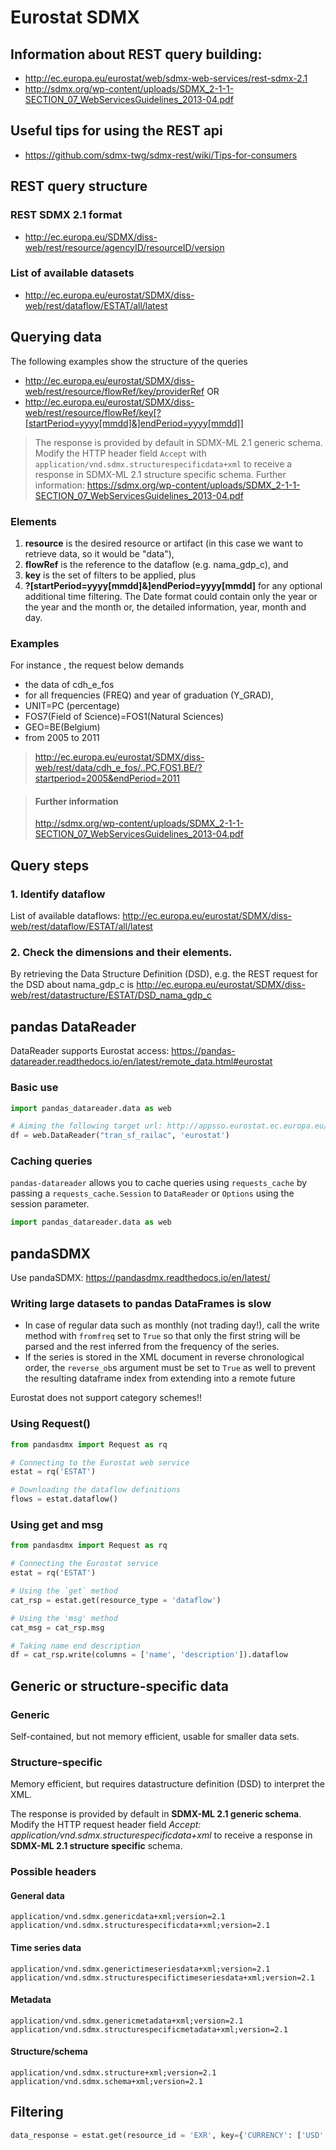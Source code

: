 # Eurostat SDMX

<!-- @import "[TOC]" {cmd="toc" depthFrom=1 depthTo=6 orderedList=false} -->

## Information about REST query building:
* http://ec.europa.eu/eurostat/web/sdmx-web-services/rest-sdmx-2.1
* http://sdmx.org/wp-content/uploads/SDMX_2-1-1-SECTION_07_WebServicesGuidelines_2013-04.pdf

## Useful tips for using the REST api
* https://github.com/sdmx-twg/sdmx-rest/wiki/Tips-for-consumers


## REST query structure
### REST SDMX 2.1 format
* http://ec.europa.eu/SDMX/diss-web/rest/resource/agencyID/resourceID/version

### List of available datasets
* http://ec.europa.eu/eurostat/SDMX/diss-web/rest/dataflow/ESTAT/all/latest

## Querying data
The following examples show the structure of the queries
* http://ec.europa.eu/eurostat/SDMX/diss-web/rest/resource/flowRef/key/providerRef
OR
* http://ec.europa.eu/eurostat/SDMX/diss-web/rest/resource/flowRef/key[?[startPeriod=yyyy[mmdd]&]endPeriod=yyyy[mmdd]]

> The response is provided by default in SDMX-ML 2.1 generic schema. Modify the HTTP header field `Accept` with `application/vnd.sdmx.structurespecificdata+xml` to receive a response in SDMX-ML 2.1 structure specific schema.
> Further information: https://sdmx.org/wp-content/uploads/SDMX_2-1-1-SECTION_07_WebServicesGuidelines_2013-04.pdf

### Elements
1. **resource** is the desired resource or artifact (in this case we want to retrieve data, so it would be "data"),
2. **flowRef** is the reference to the dataflow (e.g. nama_gdp_c), and
3. **key** is the set of filters to be applied, plus
4. **?[startPeriod=yyyy[mmdd]&]endPeriod=yyyy[mmdd]** for any optional additional time filtering. The Date format could contain only the year or the year and the month or, the detailed information, year, month and day.

### Examples
For instance , the request below demands
* the data of cdh_e_fos
* for all frequencies (FREQ) and year of graduation (Y_GRAD),
* UNIT=PC (percentage)
* FOS7(Field of Science)=FOS1(Natural Sciences)
* GEO=BE(Belgium)
* from 2005 to 2011

> http://ec.europa.eu/eurostat/SDMX/diss-web/rest/data/cdh_e_fos/..PC.FOS1.BE/?startperiod=2005&endPeriod=2011


> #### Further information
> http://sdmx.org/wp-content/uploads/SDMX_2-1-1-SECTION_07_WebServicesGuidelines_2013-04.pdf

## Query steps
### 1. Identify dataflow

List of available dataflows: http://ec.europa.eu/eurostat/SDMX/diss-web/rest/dataflow/ESTAT/all/latest

### 2. Check the dimensions and their elements.

By retrieving the Data Structure Definition (DSD), e.g. the REST request for the DSD about nama_gdp_c is http://ec.europa.eu/eurostat/SDMX/diss-web/rest/datastructure/ESTAT/DSD_nama_gdp_c

## pandas DataReader
DataReader supports Eurostat access: https://pandas-datareader.readthedocs.io/en/latest/remote_data.html#eurostat

### Basic use
```python
import pandas_datareader.data as web

# Aiming the following target url: http://appsso.eurostat.ec.europa.eu/nui/show.do?dataset=tran_sf_railac&lang=en
df = web.DataReader("tran_sf_railac", 'eurostat')
```
### Caching queries
`pandas-datareader` allows you to cache queries using `requests_cache` by passing a `requests_cache.Session` to `DataReader` or `Options` using the session parameter.

```python
import pandas_datareader.data as web
```

## pandaSDMX
Use pandaSDMX: https://pandasdmx.readthedocs.io/en/latest/

### Writing large datasets to pandas DataFrames is slow
* In case of regular data such as monthly (not trading day!), call the write method with `fromfreq` set to `True` so that only the first string will be parsed and the rest inferred from the frequency of the series.
* If the series is stored in the XML document in reverse chronological order, the `reverse_ob`s argument must be set to `True` as well to prevent the resulting dataframe index from extending into a remote future

Eurostat does not support category schemes!!

### Using Request()
```python
from pandasdmx import Request as rq

# Connecting to the Eurostat web service
estat = rq('ESTAT')

# Downloading the dataflow definitions
flows = estat.dataflow()
```

### Using get and msg
```python
from pandasdmx import Request as rq

# Connecting the Eurostat service
estat = rq('ESTAT')

# Using the `get` method
cat_rsp = estat.get(resource_type = 'dataflow')

# Using the 'msg' method
cat_msg = cat_rsp.msg

# Taking name end description
df = cat_rsp.write(columns = ['name', 'description']).dataflow
```

## Generic or structure-specific data
### Generic
Self-contained, but not memory efficient, usable for smaller data sets.
### Structure-specific
Memory efficient, but requires datastructure definition (DSD) to interpret the XML.

The response is provided by default in **SDMX-ML 2.1 generic schema**. Modify the HTTP request header field _Accept: application/vnd.sdmx.structurespecificdata+xml_ to receive a response in **SDMX-ML 2.1 structure specific** schema.

### Possible headers
#### General data
```
application/vnd.sdmx.genericdata+xml;version=2.1
application/vnd.sdmx.structurespecificdata+xml;version=2.1
```

#### Time series data
```
application/vnd.sdmx.generictimeseriesdata+xml;version=2.1
application/vnd.sdmx.structurespecifictimeseriesdata+xml;version=2.1
```

#### Metadata
```
application/vnd.sdmx.genericmetadata+xml;version=2.1
application/vnd.sdmx.structurespecificmetadata+xml;version=2.1
```

#### Structure/schema
```
application/vnd.sdmx.structure+xml;version=2.1
application/vnd.sdmx.schema+xml;version=2.1
```

## Filtering

```python
data_response = estat.get(resource_id = 'EXR', key={'CURRENCY': ['USD', 'JPY']}, params = {'startPeriod': '2016'})
```
